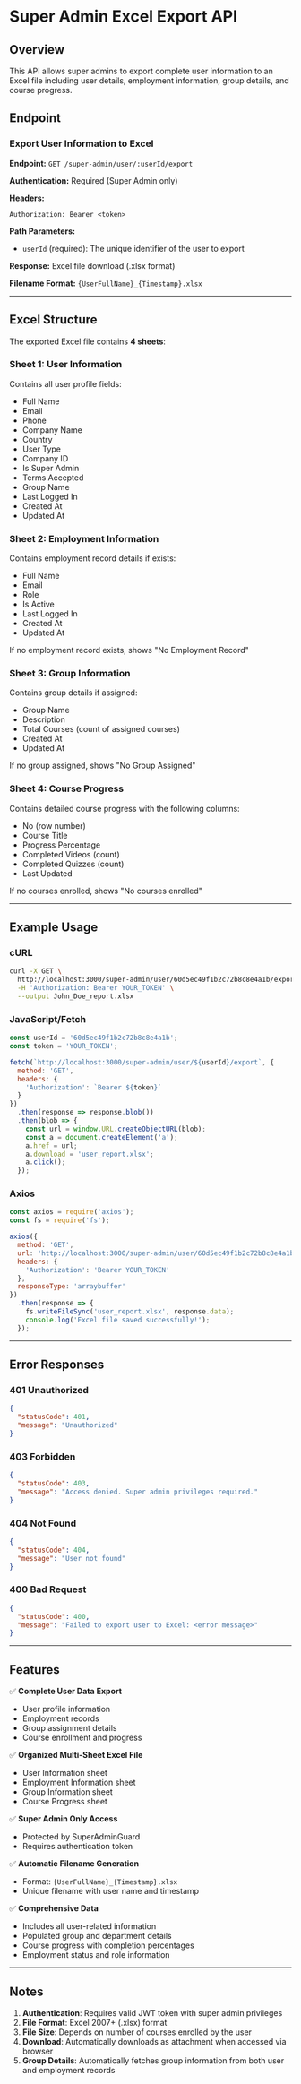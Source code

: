 # Super Admin Excel Export API

## Overview
This API allows super admins to export complete user information to an Excel file including user details, employment information, group details, and course progress.

## Endpoint

### Export User Information to Excel

**Endpoint:** `GET /super-admin/user/:userId/export`

**Authentication:** Required (Super Admin only)

**Headers:**
```
Authorization: Bearer <token>
```

**Path Parameters:**
- `userId` (required): The unique identifier of the user to export

**Response:** Excel file download (.xlsx format)

**Filename Format:** `{UserFullName}_{Timestamp}.xlsx`

---

## Excel Structure

The exported Excel file contains **4 sheets**:

### Sheet 1: User Information
Contains all user profile fields:
- Full Name
- Email
- Phone
- Company Name
- Country
- User Type
- Company ID
- Is Super Admin
- Terms Accepted
- Group Name
- Last Logged In
- Created At
- Updated At

### Sheet 2: Employment Information
Contains employment record details if exists:
- Full Name
- Email
- Role
- Is Active
- Last Logged In
- Created At
- Updated At

If no employment record exists, shows "No Employment Record"

### Sheet 3: Group Information
Contains group details if assigned:
- Group Name
- Description
- Total Courses (count of assigned courses)
- Created At
- Updated At

If no group assigned, shows "No Group Assigned"

### Sheet 4: Course Progress
Contains detailed course progress with the following columns:
- No (row number)
- Course Title
- Progress Percentage
- Completed Videos (count)
- Completed Quizzes (count)
- Last Updated

If no courses enrolled, shows "No courses enrolled"

---

## Example Usage

### cURL
```bash
curl -X GET \
  http://localhost:3000/super-admin/user/60d5ec49f1b2c72b8c8e4a1b/export \
  -H 'Authorization: Bearer YOUR_TOKEN' \
  --output John_Doe_report.xlsx
```

### JavaScript/Fetch
```javascript
const userId = '60d5ec49f1b2c72b8c8e4a1b';
const token = 'YOUR_TOKEN';

fetch(`http://localhost:3000/super-admin/user/${userId}/export`, {
  method: 'GET',
  headers: {
    'Authorization': `Bearer ${token}`
  }
})
  .then(response => response.blob())
  .then(blob => {
    const url = window.URL.createObjectURL(blob);
    const a = document.createElement('a');
    a.href = url;
    a.download = 'user_report.xlsx';
    a.click();
  });
```

### Axios
```javascript
const axios = require('axios');
const fs = require('fs');

axios({
  method: 'GET',
  url: 'http://localhost:3000/super-admin/user/60d5ec49f1b2c72b8c8e4a1b/export',
  headers: {
    'Authorization': 'Bearer YOUR_TOKEN'
  },
  responseType: 'arraybuffer'
})
  .then(response => {
    fs.writeFileSync('user_report.xlsx', response.data);
    console.log('Excel file saved successfully!');
  });
```

---

## Error Responses

### 401 Unauthorized
```json
{
  "statusCode": 401,
  "message": "Unauthorized"
}
```

### 403 Forbidden
```json
{
  "statusCode": 403,
  "message": "Access denied. Super admin privileges required."
}
```

### 404 Not Found
```json
{
  "statusCode": 404,
  "message": "User not found"
}
```

### 400 Bad Request
```json
{
  "statusCode": 400,
  "message": "Failed to export user to Excel: <error message>"
}
```

---

## Features

✅ **Complete User Data Export**
- User profile information
- Employment records
- Group assignment details
- Course enrollment and progress

✅ **Organized Multi-Sheet Excel File**
- User Information sheet
- Employment Information sheet
- Group Information sheet
- Course Progress sheet

✅ **Super Admin Only Access**
- Protected by SuperAdminGuard
- Requires authentication token

✅ **Automatic Filename Generation**
- Format: `{UserFullName}_{Timestamp}.xlsx`
- Unique filename with user name and timestamp

✅ **Comprehensive Data**
- Includes all user-related information
- Populated group and department details
- Course progress with completion percentages
- Employment status and role information

---

## Notes

1. **Authentication**: Requires valid JWT token with super admin privileges
2. **File Format**: Excel 2007+ (.xlsx) format
3. **File Size**: Depends on number of courses enrolled by the user
4. **Download**: Automatically downloads as attachment when accessed via browser
5. **Group Details**: Automatically fetches group information from both user and employment records

